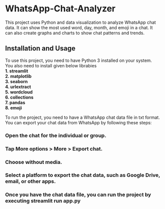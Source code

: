 # WhatsApp-Chat-Analyzer
This project uses Python and data visualization to analyze WhatsApp chat data. It can show the most used word, day, month, and emoji in a chat. It can also create graphs and charts to show chat patterns and trends.

## Installation and Usage
To use this project, you need to have Python 3 installed on your system. You also need to install given below librabies
  <br>
  <b> 1. streamlit </b>
  <br>
  <b> 2. matplotlib </b>
  <br>
  <b> 3. seaborn </b>
  <br>
  <b> 4. urlextract </b>
  <br>
  <b> 5. wordcloud </b>
  <br>
  <b> 6. collections </b>
  <br>
  <b> 7. pandas </b>
  <br>
  <b> 8. emoji </b>
  <br>
  
  

To run the project, you need to have a WhatsApp chat data file in txt format. You can export your chat data from WhatsApp by following these steps:

### Open the chat for the individual or group.
### Tap More options > More > Export chat.
### Choose without media.
### Select a platform to export the chat data, such as Google Drive, email, or other apps.
### Once you have the chat data file, you can run the project by executing streamlit run app.py



